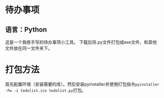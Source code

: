 # 待办事项
## 语言：Python
这是一个我练手写的待办事项小工具。
下载后将.py文件打包成exe文件，和其他文件放在同一文件夹下。
# 打包方法
首先配置环境（安装需要的库）。然后安装pyinstaller并使用打包指令```pyinstaller -Fw -i todolist.ico todolist.py```打包。